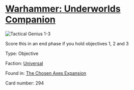 # [Warhammer: Underworlds Companion](https://guidokessels.github.io/wh-underworlds)

  

![Tactical Genius 1-3](https://warhammerunderworlds.com/wp-content/uploads/sites/6/2018/02/294_ENG.png)

Score this in an end phase if you hold objectives 1, 2 and 3

Type: Objective

Faction: [Universal](https://guidokessels.github.io/wh-underworlds/factions/universal.md)

Found in: [The Chosen Axes Expansion](https://guidokessels.github.io/wh-underworlds/locations/the-chosen-axes-expansion.md)

Card number: 294
